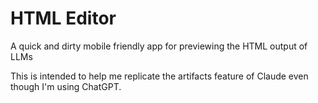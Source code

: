 # HTML Editor
A quick and dirty mobile friendly app for previewing the HTML output of LLMs

This is intended to help me replicate the artifacts feature of Claude even though I'm using ChatGPT.

